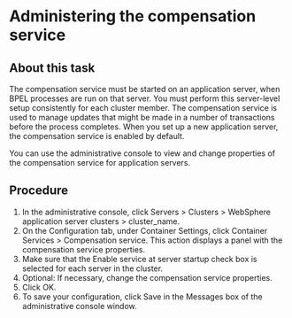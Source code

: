 <!-- image -->

# Administering the compensation service

## About this task

The compensation service must be started on an application
server, when BPEL processes are run on that server. You must perform
this server-level setup consistently for each cluster member. The
compensation service is used to manage updates that might be made
in a number of transactions before the process completes. When
you set up a new application server, the compensation service is enabled
by default.

You can use the administrative console to view and change
properties of the compensation service for application servers.

## Procedure

1. In the administrative console, click Servers > Clusters > WebSphere application server
clusters > cluster\_name.
2. On the Configuration tab, under Container Settings, click Container
Services > Compensation service. This action displays a panel with
the compensation service properties.
3. Make sure that the Enable service at server
startup check box is selected for each server in the cluster.
4. Optional: If necessary, change the compensation
service properties.
5. Click OK.
6. To save your configuration, click Save in the Messages box of the administrative console window.

<!-- image -->